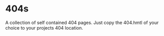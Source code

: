 # 404s

A collection of self contained 404 pages. Just copy the 404.hmtl of your choice to your projects 404 location.
